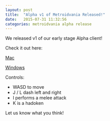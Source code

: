 ```yaml
---
layout: post
title:  "Alpha v1 of Metroidvania Released!"
date:   2015-07-31 11:32:56
categories: metroidvania alpha release
---
```


We released v1 of our early stage Alpha client!

Check it out here: 

[Mac](/releases/metroidvania.v1.0.0.mac.zip)

[Windows](/releases/metroidvania.v1.0.0.windows.zip)

Controls:

* WASD to move
* J / L dash left and right
* I performs a melee attack
* K is a hadoken

Let us know what you think!
